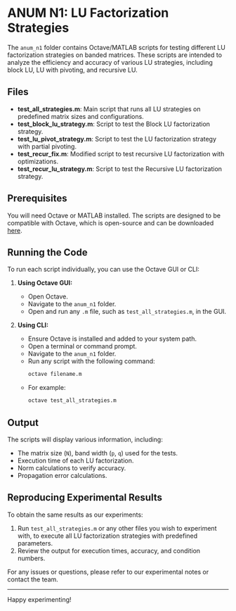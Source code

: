 # ANUM N1: LU Factorization Strategies

The `anum_n1` folder contains Octave/MATLAB scripts for testing different LU factorization strategies on banded matrices. These scripts are intended to analyze the efficiency and accuracy of various LU strategies, including block LU, LU with pivoting, and recursive LU.

## Files

- **test_all_strategies.m**: Main script that runs all LU strategies on predefined matrix sizes and configurations.
- **test_block_lu_strategy.m**: Script to test the Block LU factorization strategy.
- **test_lu_pivot_strategy.m**: Script to test the LU factorization strategy with partial pivoting.
- **test_recur_fix.m**: Modified script to test recursive LU factorization with optimizations.
- **test_recur_lu_strategy.m**: Script to test the Recursive LU factorization strategy.

## Prerequisites

You will need Octave or MATLAB installed. The scripts are designed to be compatible with Octave, which is open-source and can be downloaded [here](https://www.gnu.org/software/octave/download.html).

## Running the Code

To run each script individually, you can use the Octave GUI or CLI:

1. **Using Octave GUI:**
   - Open Octave.
   - Navigate to the `anum_n1` folder.
   - Open and run any `.m` file, such as `test_all_strategies.m`, in the GUI.

2. **Using CLI:**
   - Ensure Octave is installed and added to your system path.
   - Open a terminal or command prompt.
   - Navigate to the `anum_n1` folder.
   - Run any script with the following command:
     ```bash
     octave filename.m
     ```
   - For example:
     ```bash
     octave test_all_strategies.m
     ```

## Output

The scripts will display various information, including:
- The matrix size (`N`), band width (`p`, `q`) used for the tests.
- Execution time of each LU factorization.
- Norm calculations to verify accuracy.
- Propagation error calculations.

## Reproducing Experimental Results

To obtain the same results as our experiments:
1. Run `test_all_strategies.m` or any other files you wish to experiment with, to execute all LU factorization strategies with predefined parameters.
2. Review the output for execution times, accuracy, and condition numbers.

For any issues or questions, please refer to our experimental notes or contact the team.

---

Happy experimenting!
